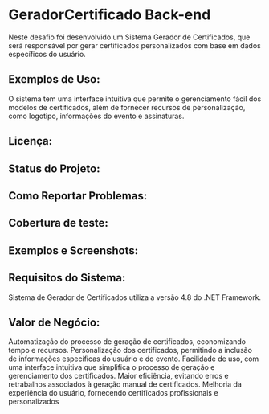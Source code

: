 # GeradorCertificado Back-end
Neste desafio foi desenvolvido um Sistema Gerador de Certificados, que será responsável por gerar certificados personalizados com base em dados específicos do usuário. 
## Exemplos de Uso: 
O sistema tem uma interface intuitiva que permite o gerenciamento fácil dos modelos de certificados, além de fornecer recursos de personalização, como logotipo, informações do evento e assinaturas.
## Licença: 
## Status do Projeto: 
## Como Reportar Problemas: 
## Cobertura de teste: 
## Exemplos e Screenshots: 
## Requisitos do Sistema: 
Sistema de Gerador de Certificados utiliza a versão 4.8 do .NET Framework.



## Valor de Negócio: 
Automatização do processo de geração de certificados, economizando tempo e recursos.
Personalização dos certificados, permitindo a inclusão de informações específicas do usuário e do evento.
Facilidade de uso, com uma interface intuitiva que simplifica o processo de geração e gerenciamento dos certificados.
Maior eficiência, evitando erros e retrabalhos associados à geração manual de certificados.
Melhoria da experiência do usuário, fornecendo certificados profissionais e personalizados
 
